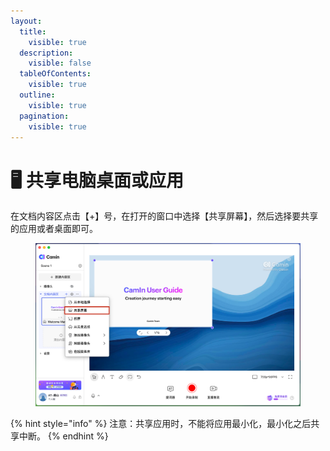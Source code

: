 ```yaml
---
layout:
  title:
    visible: true
  description:
    visible: false
  tableOfContents:
    visible: true
  outline:
    visible: true
  pagination:
    visible: true
---
```


# 🖥️ 共享电脑桌面或应用

在文档内容区点击【+】号，在打开的窗口中选择【共享屏幕】，然后选择要共享的应用或者桌面即可。

<figure><img src="../../.gitbook/assets/image (86).png" alt=""><figcaption></figcaption></figure>

{% hint style="info" %}
注意：共享应用时，不能将应用最小化，最小化之后共享中断。
{% endhint %}
